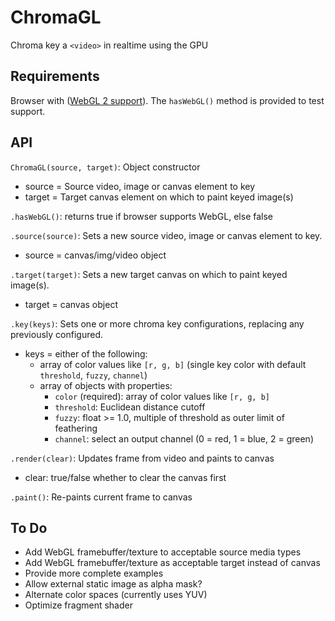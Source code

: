 ChromaGL
========
Chroma key a `<video>` in realtime using the GPU

Requirements
------------
Browser with ([WebGL 2 support](https://caniuse.com/#feat=webgl2)). The `hasWebGL()` method is provided to test support.

API
---
`ChromaGL(source, target)`: Object constructor

- source = Source video, image or canvas element to key
- target = Target canvas element on which to paint keyed image(s)


`.hasWebGL()`: returns true if browser supports WebGL, else false


`.source(source)`: Sets a new source video, image or canvas element to key.

- source = canvas/img/video object


`.target(target)`: Sets a new target canvas on which to paint keyed image(s).

- target = canvas object


`.key(keys)`: Sets one or more chroma key configurations, replacing any previously configured.

- keys = either of the following:
	- array of color values like `[r, g, b]` (single key color with default `threshold`, `fuzzy`, `channel`)
	- array of objects with properties:
		- `color` (required): array of color values like `[r, g, b]`
		- `threshold`: Euclidean distance cutoff
		- `fuzzy`: float >= 1.0, multiple of threshold as outer limit of feathering
		- `channel`: select an output channel (0 = red, 1 = blue, 2 = green)


`.render(clear)`: Updates frame from video and paints to canvas  

- clear: true/false whether to clear the canvas first


`.paint()`: Re-paints current frame to canvas  


To Do
-----
* Add WebGL framebuffer/texture to acceptable source media types
* Add WebGL framebuffer/texture as acceptable target instead of canvas
* Provide more complete examples
* Allow external static image as alpha mask?
* Alternate color spaces (currently uses YUV)
* Optimize fragment shader
